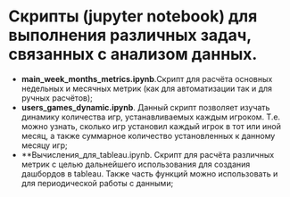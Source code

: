 # Скрипты (jupyter notebook) для выполнения различных задач, связанных с анализом данных.
- __main_week_months_metrics.ipynb__.Скрипт для расчёта основных недельных и месячных метрик (как для автоматизации так и для ручных расчётов);
- **users_games_dynamic.ipynb**. Данный скрипт позволяет изучать динамику количества игр, устанавливаемых каждым игроком. Т.е. можно узнать, сколько игр установил каждый игрок в тот или иной месяц, а также суммарное количество установленных к данному месяцу игр;
- **Вычисления_для_tableau.ipynb. Скрипт для расчёта различных метрик с целью дальнейшего использования для создания дашбордов в tableau. Также часть функций можно использовать и для периодической работы с данными;
